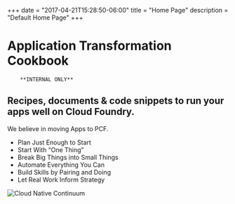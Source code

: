 +++
date = "2017-04-21T15:28:50-06:00"
title = "Home Page"
description = "Default Home Page"
+++

# Application Transformation Cookbook
        **INTERNAL ONLY**

## Recipes, documents & code snippets to run your apps well on Cloud Foundry.

We believe in moving Apps to PCF.
- Plan Just Enough to Start
- Start With “One Thing”
- Break Big Things into Small Things
- Automate Everything You Can
- Build Skills by Pairing and Doing
- Let Real Work Inform Strategy

![Cloud Native Continuum](/images/cloud-native-continuum.jpg)
